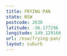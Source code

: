 ```yaml
---
title: FRYING PAN
state: NSW
postcode: 2630
latitude: -36.177296
longitude: 149.129166
url: /nsw/frying-pan/
layout: suburb
---
```

